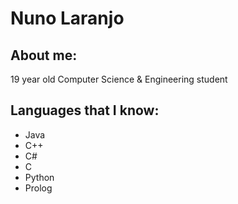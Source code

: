 # Nuno Laranjo

## About me:

19 year old Computer Science & Engineering student

## Languages that I know:

- Java
- C++
- C#
- C
- Python
- Prolog
